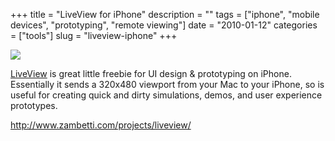 +++
title = "LiveView for iPhone"
description = ""
tags = ["iphone", "mobile devices", "prototyping", "remote viewing"]
date = "2010-01-12"
categories = ["tools"]
slug = "liveview-iphone"
+++


<div class="tool-screenshot mb1"><a href="http://www.zambetti.com/projects/liveview/"><img id="bluga-thumbnail-2724" class="bluga-thumbnail custom" src="/media/bluga/
wt522ff0a27abca_custom.jpg"/></a></div><p><a href="http://www.zambetti.com/projects/liveview/">LiveView</a> is great little freebie for UI design & prototyping on iPhone. Essentially it sends a 320x480 viewport from your Mac to your iPhone, so is useful for creating quick and dirty simulations, demos, and user experience prototypes.</p>

  
<p><a href="http://www.zambetti.com/projects/liveview/">http://www.zambetti.com/projects/liveview/</a></p>
      
